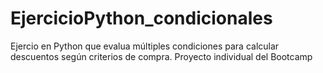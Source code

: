 # EjercicioPython_condicionales
Ejercio en Python que evalua múltiples condiciones para calcular descuentos según criterios de compra. Proyecto individual del Bootcamp

